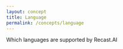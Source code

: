 ```yaml
---
layout: concept
title: Language
permalink: /concepts/language
---
```


Which languages are supported by Recast.AI
